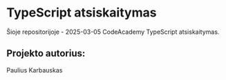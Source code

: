 # TypeScript atsiskaitymas
Šioje repositorijoje - 2025-03-05 CodeAcademy TypeScript atsiskaitymas.
## Projekto autorius:
Paulius Karbauskas